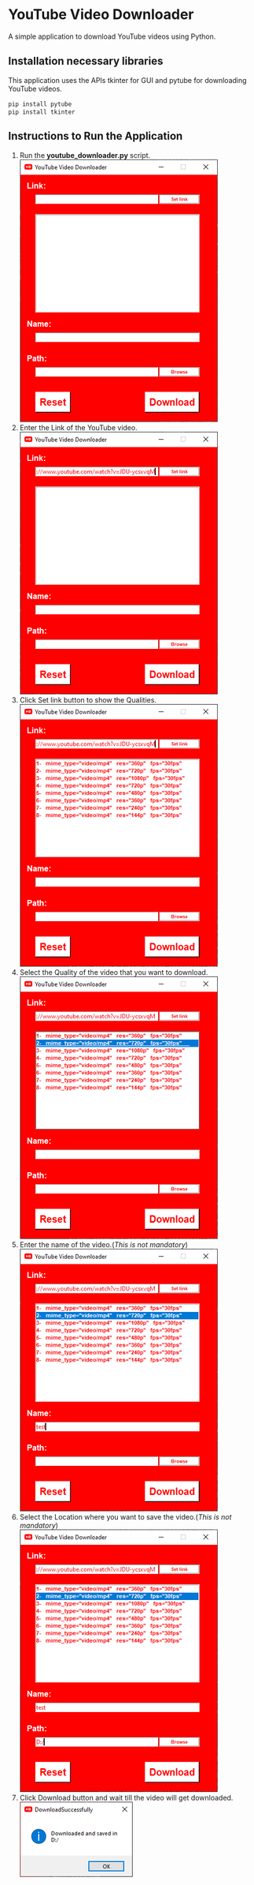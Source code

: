 # YouTube Video Downloader
A simple application to download YouTube videos using Python.  
## Installation necessary libraries
This application uses the APIs tkinter for GUI and pytube for downloading YouTube videos.  
```
pip install pytube
pip install tkinter
```  
## Instructions to Run the Application
1. Run the **youtube_downloader.py** script.  
![Step_1](Step_1.PNG "Step_1")  
2. Enter the Link of the YouTube video.  
![Step_2](Step_2.PNG "Step_2")  
3. Click Set link button to show the Qualities.  
![Step_3](Step_3.PNG "Step_3")  
4. Select the Quality of the video that you want to download.  
![Step_4](Step_4.PNG "Step_4")  
5. Enter the name of the video.(*This is not mandatory*)  
![Step_5](Step_5.PNG "Step_5")  
6. Select the Location where you want to save the video.(*This is not mandatory*)  
![Step_6](Step_6.PNG "Step_6")  
7. Click Download button and wait till the video will get downloaded.  
![Step_7](Step_7.PNG "Step_7")  
